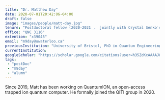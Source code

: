 ```yaml
---
title: "Dr. Matthew Day"
date: 2020-07-01T20:42:06-04:00
draft: false
image: "images/people/matt-day.jpg"
tenure: "Postdoctoral fellow (2020-2021 ,  jointly with Crystal Senko's group)"
office: "QNC 3116"
extention: "x39045"
email: "m9day@uwaterloo.ca"
previousInstitution: "University of Bristol, PhD in Quantum Engineering (2014 – 2018)"
currentInstitution: 
googleScholar: "https://scholar.google.com/citations?user=h35ZdKcAAAAJ&hl=en"
tags:
 - "postDoc"
 - "m9day"
 - "alumn"
---
```


Since 2019, Matt has been working on QuantumION, an open-access trapped ion quantum computer. He formally joined the QITI group in 2020.
